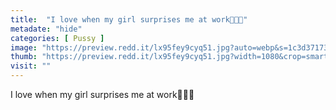 ```yaml
---
title:  "I love when my girl surprises me at work🤤💦😍"
metadate: "hide"
categories: [ Pussy ]
image: "https://preview.redd.it/lx95fey9cyq51.jpg?auto=webp&s=1c3d37173cecd55801173dd30e24fcb0dbe7e317"
thumb: "https://preview.redd.it/lx95fey9cyq51.jpg?width=1080&crop=smart&auto=webp&s=5c6ed4f6ff2be07baa3cfb4ed7c948cf70259f99"
visit: ""
---
```

I love when my girl surprises me at work🤤💦😍
